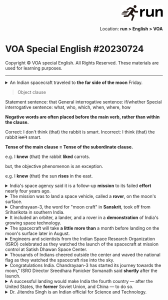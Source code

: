<div align="right"><img src="./assets/run.png"></div>
<p align="right">Location: <strong>run > English > VOA</strong></p>

# VOA Special English #20230724

Copyright © VOA special English. All Rights Reserved.
These materials are used for learning purposes.

---

<details><summary>An Indian spacecraft traveled to <strong>the far side of the moon</strong> Friday.</summary>the far side of the moon: 月球背面</details>

> Object clause

Statement sentence: that
General interrogative sentence: if/whether
Special interrogative sentence: what, who, which, when, where, how

**Negative words are often placed before the main verb, rather than within the clause.**

Correct: I don't think (that) the rabbit is smart.
Incorrect: I think (that) the rabbit ~~isn't~~ smart.

**Tense of the main clause = Tense of the subordinate clause.**

e.g. I **knew** (that) the rabbit **liked** carrots.

but, the objective phenomenon is an exception.

e.g. I **knew** (that) the sun **rises** in the east.

<details><summary>India's space agency said it is a follow-up <strong>mission</strong> to its failed <strong>effort</strong> nearly four years ago.</summary>mission: 任务<br>effort: 力气，努力</details>

<details><summary>The mission was to land a space vehicle, called a <strong>rover</strong>, on the moon's surface.</summary>rover: 月球车</details>

<details><summary>Chandrayaan-3, the word for "moon craft" in <strong>Sanskrit</strong>, took off from Sriharikota in southern India.</summary>Sanskrit: 梵文，古印度语</details>

<details><summary>It included an orbiter, a lander, and a rover in a <strong>demonstration</strong> of India's growing space technology.</summary>demonstration: 演示</details>

<details><summary>The spacecraft will take <strong>a little more than</strong> a month before landing on the moon's surface later in August.</summary>a little more than: 多一点点</details>

<details><summary>Engineers and scientists from the Indian Space Research Organization (ISRO) celebrated as they watched the launch of the spacecraft at mission control at Satish Dhawan Space Center.</summary></details>

<details><summary>Thousands of Indians cheered outside the center and waved the national flag as they watched the spacecraft rise into the sky.</summary></details>

<details><summary>Congratulations India. Chandrayaan-3 has started its journey towards the moon," ISRO Director Sreedhara Panicker Somanath said <strong>shortly</strong> after the launch.</summary>shortly: 不久，很快</details>

<details><summary>A successful landing would make India the fourth country — after the United States, the <strong>former</strong> Soviet Union, and China — to do so.</summary>former: 以前的</details>

<details><summary>Dr. Jitendra Singh is an Indian official for Science and Technology.</summary></details>
